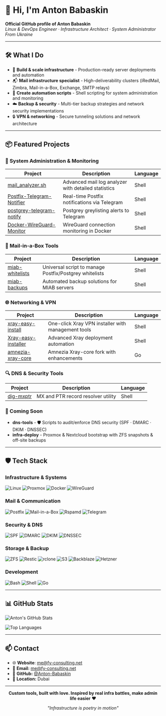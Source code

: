 # 👋 Hi, I'm Anton Babaskin

**Official GitHub profile of Anton Babaskin**  
*Linux & DevOps Engineer · Infrastructure Architect · System Administrator From Ukraine*

---

## 🛠 What I Do

- 🧵 **Build & scale infrastructure** - Production-ready server deployments and automation
- 📬 **Mail infrastructure specialist** - High-deliverability clusters (iRedMail, Zimbra, Mail-in-a-Box, Exchange, SMTP relays)  
- 🧰 **Create automation scripts** - Shell scripting for system administration and monitoring
- ☁️ **Backup & security** - Multi-tier backup strategies and network security implementations
- 🔒 **VPN & networking** - Secure tunneling solutions and network architecture

---

## 📦 Featured Projects

### 🔧 System Administration & Monitoring
| Project | Description | Language |
|---------|-------------|----------|
| [mail_analyzer.sh](https://github.com/Anton-Babaskin/mail_analyzer.sh) | Advanced mail log analyzer with detailed statistics | Shell |
| [Postfix-Telegram-Notifier](https://github.com/Anton-Babaskin/Postfix-Telegram-Notifier) | Real-time Postfix notifications via Telegram | Shell |
| [postgrey-telegram-notify](https://github.com/Anton-Babaskin/postgrey-telegram-notify) | Postgrey greylisting alerts to Telegram | Shell |
| [Docker-WireGuard-Monitor](https://github.com/Anton-Babaskin/Docker-WireGuard-Monitor) | WireGuard connection monitoring in Docker | Shell |

### 📧 Mail-in-a-Box Tools
| Project | Description | Language |
|---------|-------------|----------|
| [miab-whitelists](https://github.com/Anton-Babaskin/miab-whitelists) | Universal script to manage Postfix/Postgrey whitelists | Shell |
| [miab-backups](https://github.com/Anton-Babaskin/miab-backups) | Automated backup solutions for MIAB servers | Shell |

### 🌐 Networking & VPN
| Project | Description | Language |
|---------|-------------|----------|
| [xray-easy-install](https://github.com/Anton-Babaskin/xray-easy-install) | One-click Xray VPN installer with management tools | Shell |
| [Xray-easy-installer](https://github.com/Anton-Babaskin/Xray-easy-installer) | Advanced Xray deployment automation | Shell |
| [amnezia-xray-core](https://github.com/Anton-Babaskin/amnezia-xray-core) | Amnezia Xray-core fork with enhancements | Go |

### 🔍 DNS & Security Tools  
| Project | Description | Language |
|---------|-------------|----------|
| [dig-mxptr](https://github.com/Anton-Babaskin/dig-mxptr) | MX and PTR record resolver utility | Shell |

### 🚧 Coming Soon
- **dns-tools** - 🛡 Scripts to audit/enforce DNS security (SPF · DMARC · DKIM · DNSSEC)
- **infra-deploy** - Proxmox & Nextcloud bootstrap with ZFS snapshots & off-site backups

---

## 🛡 Tech Stack

### Infrastructure & Systems
![Linux](https://img.shields.io/badge/-Linux-FCC624?style=flat-square&logo=linux&logoColor=black)
![Proxmox](https://img.shields.io/badge/-Proxmox%20VE-E57000?style=flat-square&logo=proxmox&logoColor=white)
![Docker](https://img.shields.io/badge/-Docker-2496ED?style=flat-square&logo=docker&logoColor=white)
![WireGuard](https://img.shields.io/badge/-WireGuard-88171A?style=flat-square&logo=wireguard&logoColor=white)

### Mail & Communication
![Postfix](https://img.shields.io/badge/-Postfix-2E8B57?style=flat-square)
![Mail-in-a-Box](https://img.shields.io/badge/-Mail--in--a--Box-0066CC?style=flat-square)
![Rspamd](https://img.shields.io/badge/-Rspamd-FF6B35?style=flat-square)
![Telegram](https://img.shields.io/badge/-Telegram-26A5E4?style=flat-square&logo=telegram&logoColor=white)

### Security & DNS
![SPF](https://img.shields.io/badge/-SPF-4285F4?style=flat-square)
![DMARC](https://img.shields.io/badge/-DMARC-EA4335?style=flat-square)
![DKIM](https://img.shields.io/badge/-DKIM-34A853?style=flat-square)
![DNSSEC](https://img.shields.io/badge/-DNSSEC-FBBC04?style=flat-square)

### Storage & Backup
![ZFS](https://img.shields.io/badge/-ZFS-FF6B35?style=flat-square)
![Restic](https://img.shields.io/badge/-Restic-2E8B57?style=flat-square)
![rclone](https://img.shields.io/badge/-rclone-4285F4?style=flat-square)
![S3](https://img.shields.io/badge/-S3-FF9900?style=flat-square&logo=amazons3&logoColor=white)
![Backblaze](https://img.shields.io/badge/-Backblaze%20B2-E21D2F?style=flat-square)
![Hetzner](https://img.shields.io/badge/-Hetzner-D50000?style=flat-square)

### Development
![Bash](https://img.shields.io/badge/-Bash-4EAA25?style=flat-square&logo=gnubash&logoColor=white)
![Shell](https://img.shields.io/badge/-Shell%20Scripting-121011?style=flat-square&logo=gnu-bash&logoColor=white)
![Go](https://img.shields.io/badge/-Go-00ADD8?style=flat-square&logo=go&logoColor=white)

---

## 📊 GitHub Stats

![Anton's GitHub Stats](https://github-readme-stats.vercel.app/api?username=Anton-Babaskin&show_icons=true&theme=dark&count_private=true)

![Top Languages](https://github-readme-stats.vercel.app/api/top-langs/?username=Anton-Babaskin&layout=compact&theme=dark)

---

## 📫 Contact

- 🌐 **Website**: [me@fy-consulting.net](https://me@fly-consulting.net)
- 📧 **Email:** [me@fy-consulting.net](mailto:me@fly-consulting.net)
- 🐙 **GitHub:** [@Anton-Babaskin](https://github.com/Anton-Babaskin)
- 📍 **Location:** Dubai
---

<div align="center">

**Custom tools, built with love. Inspired by real infra battles, make admin life easier** ❤️

*"Infrastructure is poetry in motion"*

</div>
